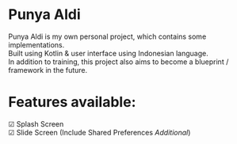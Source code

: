 
# Punya Aldi
Punya Aldi is my own personal project, which contains some implementations.\
Built using Kotlin & user interface using Indonesian language.\
In addition to training, this project also aims to become a blueprint / framework in the future.
# Features available:
☑ Splash Screen\
☑ Slide Screen (Include Shared Preferences *Additional*)
